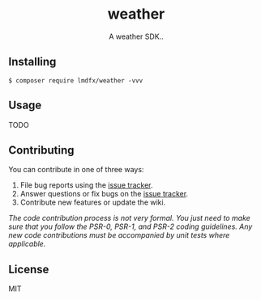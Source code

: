 <h1 align="center"> weather </h1>

<p align="center"> A weather SDK..</p>


## Installing

```shell
$ composer require lmdfx/weather -vvv
```

## Usage

TODO

## Contributing

You can contribute in one of three ways:

1. File bug reports using the [issue tracker](https://github.com/lmdfx/weather/issues).
2. Answer questions or fix bugs on the [issue tracker](https://github.com/lmdfx/weather/issues).
3. Contribute new features or update the wiki.

_The code contribution process is not very formal. You just need to make sure that you follow the PSR-0, PSR-1, and PSR-2 coding guidelines. Any new code contributions must be accompanied by unit tests where applicable._

## License

MIT